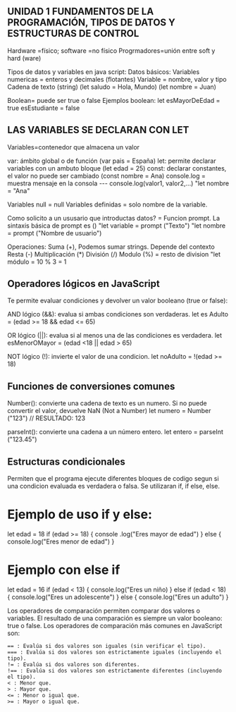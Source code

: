  ## UNIDAD 1 FUNDAMENTOS DE LA PROGRAMACIÓN, TIPOS DE DATOS Y ESTRUCTURAS DE CONTROL

Hardware =físico; software =no físico
Progrmadores=unión entre soft y hard (ware)

Tipos de datos y variables en java script:
Datos básicos:
Variables numericas = enteros y decimales (flotantes)
Variable = nombre, valor y tipo
Cadena de texto (string) (let saludo = Hola, Mundo)
                         (let nombre = Juan)

Boolean= puede ser true o false 
Ejemplos boolean: let esMayorDeEdad = true
                      esEstudiante = false

## LAS VARIABLES SE DECLARAN CON LET

Variables=contenedor que almacena un valor

var: ámbito global o de función (var pais = España)
let: permite declarar variables con un ambuto bloque (let edad = 25)
const: declarar constantes, el valor no puede ser cambiado
(const nombre = Ana)
console.log = muestra mensaje en la consola --- console.log(valor1, valor2,...)
"let nombre = "Ana"

Variables null = null
Variables definidas = solo nombre de la variable.

Como solicito a un ususario que introductas datos? = Funcion prompt.
La sintaxis básica de prompt es ()
"let variable = prompt ("Texto")
"let nombre = prompt ("Nombre de usuario")

Operaciones:
Suma (+), Podemos sumar strings. Depende del contexto
Resta (-)
Multiplicación (*)
División (/)
Modulo (%) = resto de division "let módulo = 10 % 3 = 1 

## Operadores lógicos en JavaScript

Te permite evaluar condiciones y devolver un valor booleano (true or false):

AND lógico (&&): evalua si ambas condiciones son verdaderas.
let es Adulto = (edad >= 18 && edad <= 65)

OR lógico (||): evalua si al menos una de las condiciones es verdadera.
let esMenorOMayor = (edad <18 || edad > 65)

NOT lógico (!): invierte el valor de una condicion.
let noAdulto = !(edad >= 18)

## Funciones de conversiones comunes

Number(): convierte una cadena de texto es un numero. Si no puede convertir el valor, devuelve NaN (Not a Number)
let numero = Number ("123") // RESULTADO: 123

parseInt(): convierte una cadena a un número entero.
let entero = parseInt ("123.45")

## Estructuras condicionales

Permiten que el programa ejecute diferentes bloques de codigo segun si una condicion evaluada es verdadera o falsa. Se utilizaran if, if else, else.

# Ejemplo de uso if y else:

let edad = 18
if (edad >= 18) {
    console .log("Eres mayor de edad")
} else {
    console.log("Eres menor de edad")
}

# Ejemplo con else if

let edad = 16
if (edad < 13) {
    console.log("Eres un niño)
} else if (edad < 18) {
    console.log("Eres un adolescente")
} else {
    console.log("Eres un adulto")
}

Los operadores de comparación permiten comparar dos valores o variables. El resultado de una comparación es siempre un valor booleano: true o false. Los operadores de comparación más comunes en JavaScript son:

    == : Evalúa si dos valores son iguales (sin verificar el tipo).
    === : Evalúa si dos valores son estrictamente iguales (incluyendo el tipo).
    != : Evalúa si dos valores son diferentes.
    !== : Evalúa si dos valores son estrictamente diferentes (incluyendo el tipo).
    < : Menor que.
    > : Mayor que.
    <= : Menor o igual que.
    >= : Mayor o igual que.
